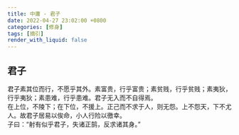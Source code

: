 ```yaml
---
title: 中庸 - 君子
date: 2022-04-27 23:02:00 +0800
categories: [修身]
tags: [摘引]
render_with_liquid: false
---
```


## 君子

君子素其位而行，不愿乎其外。素富贵，行乎富贵；素贫贱，行乎贫贱；素夷狄，行乎夷狄；素患难，行乎患难。君子无入而不自得焉。  
在上位，不陵下；在下位，不援上。正己而不求于人，则无怨。上不怨天，下不尤人。故君子居易以俟命，小人行险以徼幸。  
子曰：“射有似乎君子，失诸正鹄，反求诸其身。”

 

